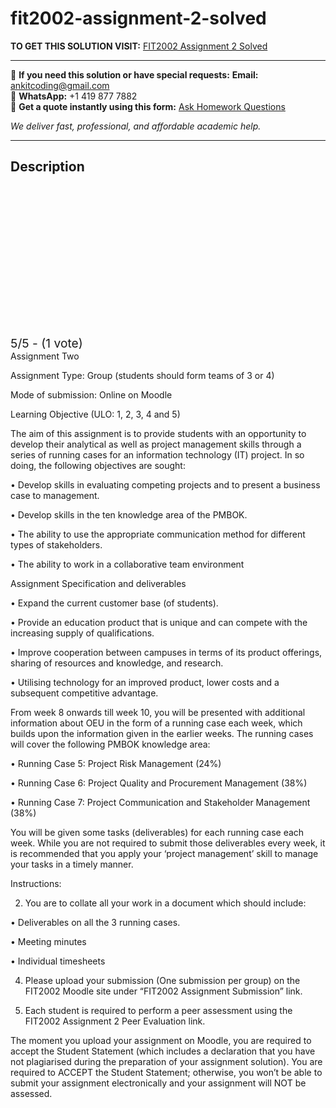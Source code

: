 # fit2002-assignment-2-solved
**TO GET THIS SOLUTION VISIT:** [FIT2002 Assignment 2 Solved](https://www.ankitcodinghub.com/product/fit2002-solved-9/)


---

📩 **If you need this solution or have special requests:** **Email:** ankitcoding@gmail.com  
📱 **WhatsApp:** +1 419 877 7882  
📄 **Get a quote instantly using this form:** [Ask Homework Questions](https://www.ankitcodinghub.com/services/ask-homework-questions/)

*We deliver fast, professional, and affordable academic help.*

---

<h2>Description</h2>



<div class="kk-star-ratings kksr-auto kksr-align-center kksr-valign-top" data-payload="{&quot;align&quot;:&quot;center&quot;,&quot;id&quot;:&quot;119554&quot;,&quot;slug&quot;:&quot;default&quot;,&quot;valign&quot;:&quot;top&quot;,&quot;ignore&quot;:&quot;&quot;,&quot;reference&quot;:&quot;auto&quot;,&quot;class&quot;:&quot;&quot;,&quot;count&quot;:&quot;1&quot;,&quot;legendonly&quot;:&quot;&quot;,&quot;readonly&quot;:&quot;&quot;,&quot;score&quot;:&quot;5&quot;,&quot;starsonly&quot;:&quot;&quot;,&quot;best&quot;:&quot;5&quot;,&quot;gap&quot;:&quot;4&quot;,&quot;greet&quot;:&quot;Rate this product&quot;,&quot;legend&quot;:&quot;5\/5 - (1 vote)&quot;,&quot;size&quot;:&quot;24&quot;,&quot;title&quot;:&quot;FIT2002 Assignment 2 Solved&quot;,&quot;width&quot;:&quot;138&quot;,&quot;_legend&quot;:&quot;{score}\/{best} - ({count} {votes})&quot;,&quot;font_factor&quot;:&quot;1.25&quot;}">

<div class="kksr-stars">

<div class="kksr-stars-inactive">
            <div class="kksr-star" data-star="1" style="padding-right: 4px">


<div class="kksr-icon" style="width: 24px; height: 24px;"></div>
        </div>
            <div class="kksr-star" data-star="2" style="padding-right: 4px">


<div class="kksr-icon" style="width: 24px; height: 24px;"></div>
        </div>
            <div class="kksr-star" data-star="3" style="padding-right: 4px">


<div class="kksr-icon" style="width: 24px; height: 24px;"></div>
        </div>
            <div class="kksr-star" data-star="4" style="padding-right: 4px">


<div class="kksr-icon" style="width: 24px; height: 24px;"></div>
        </div>
            <div class="kksr-star" data-star="5" style="padding-right: 4px">


<div class="kksr-icon" style="width: 24px; height: 24px;"></div>
        </div>
    </div>

<div class="kksr-stars-active" style="width: 138px;">
            <div class="kksr-star" style="padding-right: 4px">


<div class="kksr-icon" style="width: 24px; height: 24px;"></div>
        </div>
            <div class="kksr-star" style="padding-right: 4px">


<div class="kksr-icon" style="width: 24px; height: 24px;"></div>
        </div>
            <div class="kksr-star" style="padding-right: 4px">


<div class="kksr-icon" style="width: 24px; height: 24px;"></div>
        </div>
            <div class="kksr-star" style="padding-right: 4px">


<div class="kksr-icon" style="width: 24px; height: 24px;"></div>
        </div>
            <div class="kksr-star" style="padding-right: 4px">


<div class="kksr-icon" style="width: 24px; height: 24px;"></div>
        </div>
    </div>
</div>


<div class="kksr-legend" style="font-size: 19.2px;">
            5/5 - (1 vote)    </div>
    </div>
Assignment Two

Assignment Type: Group (students should form teams of 3 or 4)

Mode of submission: Online on Moodle

Learning Objective (ULO: 1, 2, 3, 4 and 5)

The aim of this assignment is to provide students with an opportunity to develop their analytical as well as project management skills through a series of running cases for an information technology (IT) project. In so doing, the following objectives are sought:

• Develop skills in evaluating competing projects and to present a business case to management.

• Develop skills in the ten knowledge area of the PMBOK.

• The ability to use the appropriate communication method for different types of stakeholders.

• The ability to work in a collaborative team environment

Assignment Specification and deliverables

• Expand the current customer base (of students).

• Provide an education product that is unique and can compete with the increasing supply of qualifications.

• Improve cooperation between campuses in terms of its product offerings, sharing of resources and knowledge, and research.

• Utilising technology for an improved product, lower costs and a subsequent competitive advantage.

From week 8 onwards till week 10, you will be presented with additional information about OEU in the form of a running case each week, which builds upon the information given in the earlier weeks. The running cases will cover the following PMBOK knowledge area:

• Running Case 5: Project Risk Management (24%)

• Running Case 6: Project Quality and Procurement Management (38%)

• Running Case 7: Project Communication and Stakeholder Management (38%)

You will be given some tasks (deliverables) for each running case each week. While you are not required to submit those deliverables every week, it is recommended that you apply your ‘project management’ skill to manage your tasks in a timely manner.

Instructions:

2. You are to collate all your work in a document which should include:

• Deliverables on all the 3 running cases.

• Meeting minutes

• Individual timesheets

4. Please upload your submission (One submission per group) on the FIT2002 Moodle site under “FIT2002 Assignment Submission” link.

5. Each student is required to perform a peer assessment using the FIT2002 Assignment 2 Peer Evaluation link.

The moment you upload your assignment on Moodle, you are required to accept the Student Statement (which includes a declaration that you have not plagiarised during the preparation of your assignment solution). You are required to ACCEPT the Student Statement; otherwise, you won’t be able to submit your assignment electronically and your assignment will NOT be assessed.
